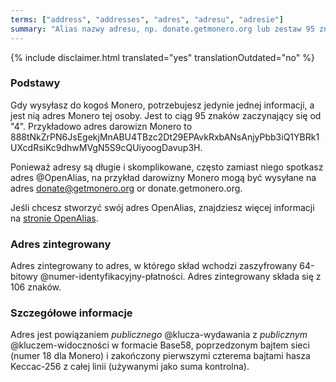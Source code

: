 ```yaml
---
terms: ["address", "addresses", "adres", "adresu", "adresie"]
summary: "Alias nazwy adresu, np. donate.getmonero.org lub zestaw 95 znaków zaczynający się od 4"
---
```


{% include disclaimer.html translated="yes" translationOutdated="no" %}
### Podstawy

Gdy wysyłasz do kogoś Monero, potrzebujesz jedynie jednej informacji, a jest nią adres Monero tej osoby. Jest to ciąg 95 znaków zaczynający się od "4". Przykładowo adres darowizn Monero to <span class="long-term">888tNkZrPN6JsEgekjMnABU4TBzc2Dt29EPAvkRxbANsAnjyPbb3iQ1YBRk1UXcdRsiKc9dhwMVgN5S9cQUiyoogDavup3H</span>.

Ponieważ adresy są długie i skomplikowane, często zamiast niego spotkasz adres @OpenAlias, na przykład darowizny Monero mogą być wysyłane na adres <span class="long-term">donate@getmonero.org</span> or <span class="long-term">donate.getmonero.org</span>.

Jeśli chcesz stworzyć swój adres OpenAlias, znajdziesz więcej informacji na [stronie OpenAlias](/knowledge-base/openalias).

### Adres zintegrowany

Adres zintegrowany to adres, w którego skład wchodzi zaszyfrowany 64-bitowy @numer-identyfikacyjny-płatności. Adres zintegrowany składa się z 106 znaków.

### Szczegółowe informacje

Adres jest powiązaniem *publicznego* @klucza-wydawania z *publicznym* @kluczem-widoczności w formacie Base58, poprzedzonym bajtem sieci (numer 18 dla Monero) i zakończony pierwszymi czterema bajtami hasza Keccac-256 z całej linii (używanymi jako suma kontrolna).
